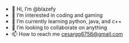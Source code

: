 - 👋 Hi, I’m @blazefy
- 👀 I’m interested in coding and gaming
- 🌱 I’m currently learning python, java, and c++
- 💞️ I’m looking to collaborate on anything
- 📫 How to reach me cesargg6756@gmail.com

<!---
blazefy/blazefy is a ✨ special ✨ repository because its `README.md` (this file) appears on your GitHub profile.
You can click the Preview link to take a look at your changes.
--->
